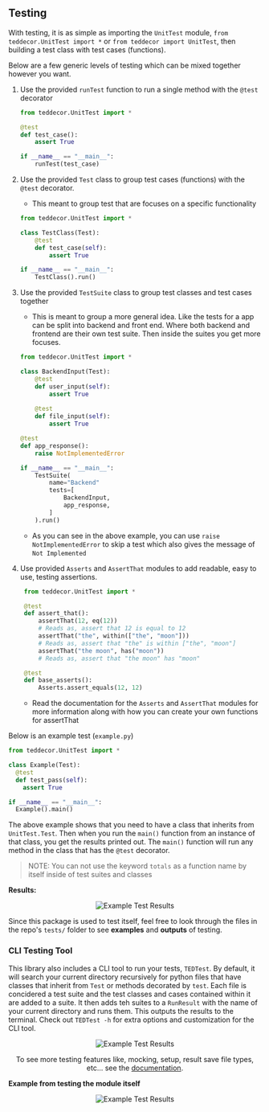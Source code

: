 ## Testing

With testing, it is as simple as importing the `UnitTest` module, `from teddecor.UnitTest import *` or `from teddecor import UnitTest`, then building a test class with test cases (functions).

Below are a few generic levels of testing which can be mixed together however you want.

1. Use the provided `runTest` function to run a single method with the `@test` decorator
    ```python
    from teddecor.UnitTest import *
    
    @test
    def test_case():
        assert True

    if __name__ == "__main__":
        runTest(test_case)
    ```

2. Use the provided `Test` class to group test cases (functions) with the `@test` decorator.
   * This meant to group test that are focuses on a specific functionality
    ```python
    from teddecor.UnitTest import *
    
    class TestClass(Test):
        @test
        def test_case(self):
            assert True

    if __name__ == "__main__":
        TestClass().run()
    ```

3. Use the provided `TestSuite` class to group test classes and test cases together
   * This is meant to group a more general idea. Like the tests for a app can be split into backend and front end. Where both backend and frontend are their own test suite. Then inside the suites you get more focuses.
    ```python
    from teddecor.UnitTest import *
    
    class BackendInput(Test):
        @test
        def user_input(self):
            assert True
        
        @test
        def file_input(self):
            assert True

    @test
    def app_response():
        raise NotImplementedError

    if __name__ == "__main__":
        TestSuite(
            name="Backend"
            tests=[
                BackendInput,
                app_response,
            ]
        ).run()
    ```

   *  As you can see in the above example, you can use `raise NotImplementedError` to skip a test which also gives the message of `Not Implemented`

4. Use provided `Asserts` and `AssertThat` modules to add readable, easy to use, testing assertions.
   ```python
    from teddecor.UnitTest import *

    @test
    def assert_that():
        assertThat(12, eq(12))
        # Reads as, assert that 12 is equal to 12
        assertThat("the", within(["the", "moon"]))
        # Reads as, assert that "the" is within ["the", "moon"]
        assertThat("the moon", has("moon"))
        # Reads as, assert that "the moon" has "moon"

    @test
    def base_asserts():
        Asserts.assert_equals(12, 12)
   ```
   * Read the documentation for the `Asserts` and `AssertThat` modules for more information along with how you can create your own functions for assertThat
   
Below is an example test (`example.py`)

```python
from teddecor.UnitTest import *

class Example(Test):
  @test
  def test_pass(self):
    assert True

if __name__ == "__main__":
  Example().main()
```

The above example shows that you need to have a class that inherits from `UnitTest.Test`. Then when you run the `main()` function from an instance of that class,
you get the results printed out. The `main()` function will run any method in the class that has the `@test` decorator.

> NOTE:
> You can not use the keyword `totals` as a function name by itself inside of test suites and classes

**Results:**

<p align="center">
  <img src="images/example_test.png" alt="Example Test Results">
</p>

Since this package is used to test itself, feel free to look through the files in the repo's `tests/` folder to see **examples** and **outputs** of testing.

### CLI Testing Tool

This library also includes a CLI tool to run your tests, `TEDTest`. By default, it will search your current directory recursively for python files that have classes that inherit from `Test` or methods decorated by `test`. Each file is concidered a test suite and the test classes and cases contained within it are added to a suite. It then adds teh suites to a `RunResult` with the name of your current directory and runs them. This outputs the results to the terminal. Check out `TEDTest -h` for extra options and customization for the CLI tool.

<p align="center">
  <img src="images/TED_example_5.png" alt="Example Test Results">
</p>

<p align="center" style="bold">
  To see more testing features like, mocking, setup, result save file types, etc... see the <a href="https://tired-fox.github.io/TEDDecor/teddecor.html" title="Docs" target="_blank">documentation</a>.
<p>

**Example from testing the module itself**
<p align="center">
  <img src="images/TED_example_7.png" alt="Example Test Results">
</p>